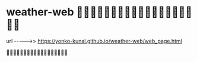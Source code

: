 # weather-web  🎋🎋🎋🎋🎋🎋🎋🎋🎋🎋🎋🎋🎋🎋🎋🎋🎋🎋🎋

url ----->> https://yonko-kunal.github.io/weather-web/web_page.html

🎃🎃🎃🎃🎃🎃🎃🎃🎃🎃🎃🎃🎃🎃🎃🎃🎃🎃
